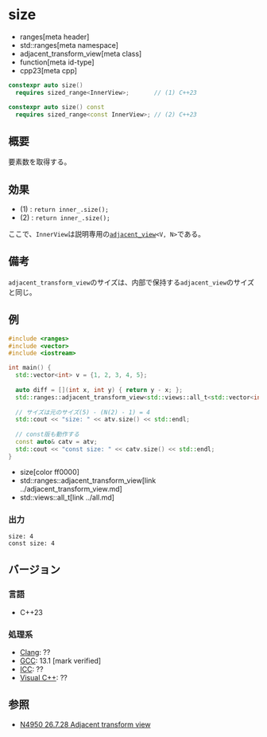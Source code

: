 # size
* ranges[meta header]
* std::ranges[meta namespace]
* adjacent_transform_view[meta class]
* function[meta id-type]
* cpp23[meta cpp]

```cpp
constexpr auto size()
  requires sized_range<InnerView>;       // (1) C++23

constexpr auto size() const
  requires sized_range<const InnerView>; // (2) C++23
```

## 概要

要素数を取得する。

## 効果

- (1) : `return inner_.size();`
- (2) : `return inner_.size();`

ここで、`InnerView`は説明専用の[`adjacent_view`](../adjacent_view.md)`<V, N>`である。

## 備考

`adjacent_transform_view`のサイズは、内部で保持する`adjacent_view`のサイズと同じ。

## 例
```cpp example
#include <ranges>
#include <vector>
#include <iostream>

int main() {
  std::vector<int> v = {1, 2, 3, 4, 5};
  
  auto diff = [](int x, int y) { return y - x; };
  std::ranges::adjacent_transform_view<std::views::all_t<std::vector<int>&>, decltype(diff), 2> atv(v, diff);
  
  // サイズは元のサイズ(5) - (N(2) - 1) = 4
  std::cout << "size: " << atv.size() << std::endl;
  
  // const版も動作する
  const auto& catv = atv;
  std::cout << "const size: " << catv.size() << std::endl;
}
```
* size[color ff0000]
* std::ranges::adjacent_transform_view[link ../adjacent_transform_view.md]
* std::views::all_t[link ../all.md]

### 出力
```
size: 4
const size: 4
```

## バージョン
### 言語
- C++23

### 処理系
- [Clang](/implementation.md#clang): ??
- [GCC](/implementation.md#gcc): 13.1 [mark verified]
- [ICC](/implementation.md#icc): ??
- [Visual C++](/implementation.md#visual_cpp): ??

## 参照
- [N4950 26.7.28 Adjacent transform view](https://timsong-cpp.github.io/cppwp/n4950/range.adjacent.transform)

